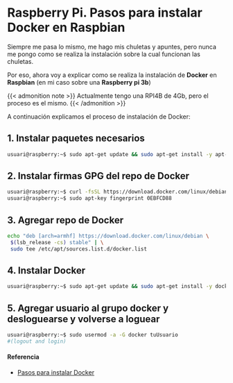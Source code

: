 # Raspberry Pi. Pasos para instalar Docker en Raspbian

Siempre me pasa lo mismo, me hago mis chuletas y apuntes, pero nunca me pongo como se realiza la instalación sobre la cual funcionan las chuletas.

<!--more-->

Por eso, ahora voy a explicar como se realiza la instalación de **Docker** en **Raspbian** (en mi caso sobre una **Raspberry pi 3b**)

{{< admonition note >}}
Actualmente tengo una RPI4B de 4Gb, pero el proceso es el mismo.
{{< /admonition >}}

A continuación explicamos el proceso de instalación de Docker:

## 1. Instalar paquetes necesarios
```bash
usuari@raspberry:~$ sudo apt-get update && sudo apt-get install -y apt-transport-https ca-certificates curl gnupg2 software-properties-common
```

## 2. Instalar firmas GPG del repo de Docker
```bash
usuari@raspberry:~$ curl -fsSL https://download.docker.com/linux/debian/gpg | sudo apt-key add -
usuari@raspberry:~$ sudo apt-key fingerprint 0EBFCD88
```

## 3. Agregar repo de Docker
```bash
echo "deb [arch=armhf] https://download.docker.com/linux/debian \
 $(lsb_release -cs) stable" | \
 sudo tee /etc/apt/sources.list.d/docker.list
```

## 4. Instalar Docker
```bash
usuari@raspberry:~$ sudo apt-get update && sudo apt-get install -y docker-ce docker-compose
```

## 5. Agregar usuario al grupo docker y desloguearse y volverse a loguear
```bash
usuari@raspberry:~$ sudo usermod -a -G docker tuUsuario
#(logout and login)
```
#### Referencia
- [Pasos para instalar Docker](https://gist.github.com/pablokbs/263ed38d0206de2aca7b3f106ba7a5dc)

